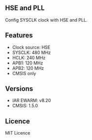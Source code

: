 ## HSE and PLL

Config SYSCLK clock with HSE and PLL.

## Features
 - Clock source: HSE
 - SYSCLK: 480 MHz
 - HCLK: 240 MHz
 - APB1: 120 MHz
 - APB2: 120 MHz
 - CMSIS only

## Versions
  - IAR EWARM: v8.20
  - CMSIS: 1.5.0

## Licence
MIT Licence
